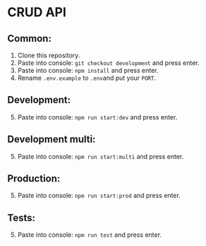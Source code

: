 # CRUD API

## Common:
1. Clone this repository.
2. Paste into console: `git checkout development` and press enter.
3. Paste into console: `npm install` and press enter.
4. Rename `.env.example` to `.env`and put your `PORT`.

## Development: 
5. Paste into console: `npm run start:dev` and press enter.

## Development multi:
5. Paste into console: `npm run start:multi` and press enter.

## Production:
5. Paste into console: `npm run start:prod` and press enter.

## Tests:
5. Paste into console: `npm run test` and press enter.
